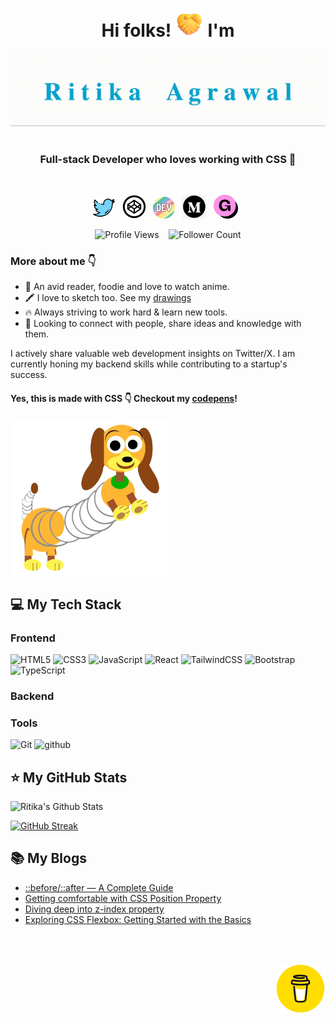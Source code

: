 <div align="center">
   <h1>Hi folks! <img height="45" src="./images/handshake.png">  I'm </h1> 
   <img src="./images/name-slow.gif"> 

   <br/>
   <br/>

   <h3>Full-stack Developer who loves working with CSS 💜 </h3>

   <br/>
   
   <p align='center'>
<a href="https://twitter.com/RitikaAgrawal08"><img height="35" src="/images/twitter.png"></a>&nbsp;&nbsp;
<a href="https://codepen.io/RitikaAgrawal08"><img height="38" src="/images/codepen.png"></a>&nbsp;&nbsp;
<a href="https://dev.to/ritikaagrawal08"><img height="35" src="./images/devto.png"></a>&nbsp;&nbsp;
<a href="https://medium.com/@RitikaAgrawal08"><img height="38" src="/images/medium.png"></a>&nbsp;&nbsp;
<a href="https://ritikaagrawal08.gumroad.com/"><img height="38" src="/images/gumroad.png"></a>&nbsp;&nbsp;
 </p>

   <p>
  <img src="https://komarev.com/ghpvc/?username=Ritika-Agrawal811&label=Profile%20views&color=2a17d1" alt="Profile Views" height="25px"/>
  &nbsp;&nbsp;
  <img src="https://img.shields.io/github/followers/Ritika-Agrawal811?color=2a17d1&label=Followers" alt="Follower Count" height="25px" /> 
</p>
</div>

### More about me :point_down:
- 📕 An avid reader, foodie and love to watch anime.
- 🖍️ I love to sketch too. See my [drawings](https://codepen.io/RitikaAgrawal08/full/WNwZzyb)
- 🔥 Always striving to work hard & learn new tools.
- 👯 Looking to connect with people, share ideas and knowledge with them.

<p> 
I actively share valuable web development insights on Twitter/X. I am currently honing my backend skills while contributing to a startup's success.</p>

#### Yes, this is made with CSS :point_down: Checkout my [codepens](https://codepen.io/RitikaAgrawal08)! 

<img src="images/slinky.png" alt="my single div slinky CSS art" style=" height:250px;"/>

## :computer: My Tech Stack

### Frontend

![HTML5](https://img.shields.io/badge/HTML5-E34F26?style=for-the-badge&logo=HTML5&logoColor=white)
![CSS3](https://img.shields.io/badge/CSS3-1572B6?style=for-the-badge&logo=CSS3&logoColor=white)
![JavaScript](https://img.shields.io/badge/JavaScript-F7DF1E?style=for-the-badge&logo=JavaScript&logoColor=white)
![React](https://img.shields.io/badge/React-61DAFB?style=for-the-badge&logo=React&logoColor=white)
![TailwindCSS](https://img.shields.io/badge/Tailwind%20CSS-3490dc?style=for-the-badge&logo=TailwindCSS&logoColor=white)
![Bootstrap](https://img.shields.io/badge/Bootstrap-7952B3?style=for-the-badge&logo=Bootstrap&logoColor=white)
![TypeScript](https://img.shields.io/badge/TypeScript-007ACC?style=for-the-badge&logo=TypeScript&logoColor=white)



### Backend



### Tools

![Git](https://img.shields.io/badge/Git-F05032?style=for-the-badge&logo=Git&logoColor=white)
![github](https://img.shields.io/badge/GitHub-000000?style=for-the-badge&logo=GitHub&logoColor=white)



## :star: My GitHub Stats

![Ritika's Github Stats](https://github-readme-stats-tau-ten-45.vercel.app/api?username=Ritika-Agrawal811&show_icons=true)

[![GitHub Streak](https://streak-stats.demolab.com/?user=Ritika-Agrawal811)](https://git.io/streak-stats)

## :books: My Blogs

- [::before/::after — A Complete Guide](https://medium.com/@RitikaAgrawal08/before-after-a-complete-guide-5ae39240d520)
- [Getting comfortable with CSS Position Property](https://medium.com/@RitikaAgrawal08/getting-comfortable-with-css-position-property-5ba7afe8299f)
- [Diving deep into z-index property](https://medium.com/@RitikaAgrawal08/diving-deep-into-z-index-property-d60e3443f4ec)
- [Exploring CSS Flexbox: Getting Started with the Basics](https://medium.com/@RitikaAgrawal08/exploring-css-flexbox-getting-started-with-the-basics-1174eea3ad4e)


<br/>
<br/>

<p  align="right">
 <a href="https://buymeacoffee.com/ritikaagrawal08"><img height="80" src="/images/coffee.gif"></a>
</p>


